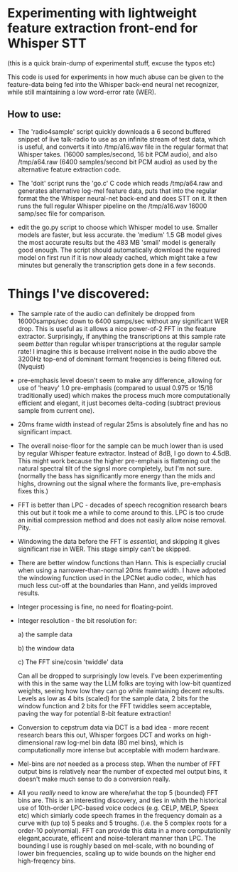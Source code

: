# Experimenting with lightweight feature extraction front-end for Whisper STT

(this is a quick brain-dump of experimental stuff, excuse the typos etc)

This code is used for experiments in how much abuse can be given to 
the feature-data being fed into the Whisper back-end neural net recognizer,
while still maintaining a low word-error rate (WER).

## How to use:
- The 'radio4sample' script quickly downloads a 6 second buffered snippet of
live talk-radio to use as an infinite stream of test data, which is useful, and
converts it into /tmp/a16.wav file in the regular format that Whisper takes.
(16000 samples/second, 16 bit PCM audio),
and also /tmp/a64.raw (6400 samples/second bit PCM audio) as used by the
alternative feature extraction code.

- The 'doit' script runs the 'go.c' C code which reads /tmp/a64.raw and 
generates alternative log-mel feature
data, puts that into the regular format the the Whisper neural-net  back-end
and does STT on it.
It then runs the full regular Whisper pipeline on the /tmp/a16.wav  16000 samp/sec file for comparison.

- edit the go.py script to choose which Whisper model to use. Smaller models
are faster, but less accurate. the 'medium' 1.5 GB model gives the most
accurate results but the 483 MB 'small' model is generally good enough.
The script should automatically download the required model on first run if
it is now aleady cached, which might take a few minutes but generally the
transcription gets done in a few seconds.

# Things I've discovered:
- The sample rate of the audio can definitely be dropped from 16000samps/sec 
down to 6400 samps/sec without any significant WER drop. This is useful
as it allows a nice power-of-2 FFT in the feature extractor. Surprisingly,
if anything the transcriptions at this sample rate seem _better_ than regular
whisper transcriptions at the regular sample rate! I imagine this is because
irrelivent noise in the audio above the 3200Hz top-end of dominant formant
freqencies is being filtered out. (Nyquist)
- pre-emphasis level doesn't seem to make any difference, allowing for use
of 'heavy' 1.0 pre-emphasis (compared to usual 0.975 or 15/16 traditionally
used) which makes the process much more computationally efficient and elegant, 
it just becomes delta-coding (subtract previous sample from current one).
- 20ms frame width instead of regular 25ms is absolutely fine and has
no significant impact.
- The overall noise-floor for the sample can be much lower than is used
by regular Whisper feature extractor. Instead of 8dB, I go down to 4.5dB.
This might work because the higher pre-emphais is flattening out the
natural spectral tilt of the signsl more completely, but I'm not sure.
(normally the bass has significantly more energy than the mids and highs,
drowning out the signal where the formants live,  pre-emphasis fixes this.)

- FFT is better than LPC - decades of speech recognition research bears
this out but it took me a while to come around to this. LPC is too crude an
initial compression method and does not easily allow noise removal. Pity.
- Windowing the data before the FFT is _essential_, and skipping it gives 
significant rise in WER. This stage simply can't be skipped.
- There are better window functions than Hann. This is especially crucial when
using a narrower-than-normal 20ms frame width. I have adpoted the windowing
function used in the LPCNet audio codec, which has much less cut-off at the
boundaries than Hann, and yeilds improved results.
- Integer processing is fine, no need for floating-point.
- Integer resolution - the bit resolution for:

  a) the sample data

  b) the window data 

  c) The FFT sine/cosin 'twiddle' data

    Can all be dropped to surprisingly low levels. I've been experimenting with
this in the same way the LLM folks are toying with low-bit quantized weights, 
seeing how low they can go while maintaining decent results.
Levels as low as 4 bits (scaled) for the sample data,
2 bits for the window function
and 2 bits for the FFT twiddles seem acceptable, paving the way for potential 8-bit feature extraction!
- Conversion to cepstrum data via DCT is a bad idea - more recent research 
bears this out, Whisper forgoes DCT and works on high-dimensional raw log-mel bin data (80 mel bins), which is computationally more intense but acceptable 
with modern hardware.
- Mel-bins are _not_ needed as a process step. When the number of FFT output bins is relatively near the number of expected mel output bins, it doesn't make
much sense to do a conversion really.
- All you _really_ need to know are where/what the top 5 (bounded) FFT bins are.
This is an interesting discovery, and ties in whith the historical use of
10th-order LPC-based voice codecs (e.g. CELP, MELP, Speex etc) which simiarly
code speech frames in the frequency domain as a curve with (up to) 5 peaks 
and 5 troughs. (i.e. the 5 complex roots for a order-10 polynomial).
FFT can provide this data in a more computationlly elegant,accurate, efficent 
and noise-tolerant manner than LPC.
The bounding I use is roughly based on mel-scale, with no bounding of lower bin frequencies, scaling up to wide bounds on the higher end high-freqency bins.
